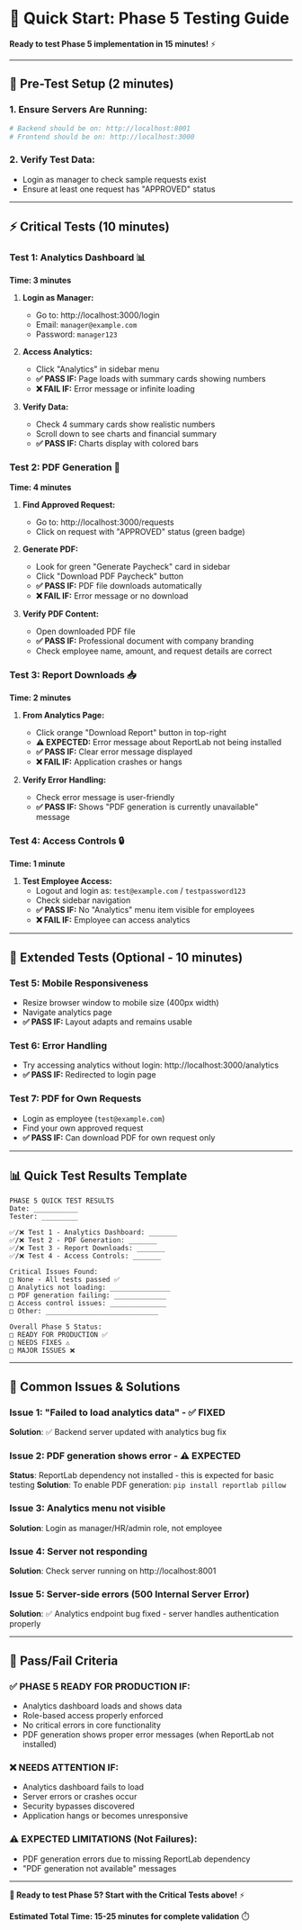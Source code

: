 # 🚀 **Quick Start: Phase 5 Testing Guide**

**Ready to test Phase 5 implementation in 15 minutes!** ⚡

---

## 🔧 **Pre-Test Setup (2 minutes)**

### **1. Ensure Servers Are Running:**
```bash
# Backend should be on: http://localhost:8001
# Frontend should be on: http://localhost:3000
```

### **2. Verify Test Data:**
- Login as manager to check sample requests exist
- Ensure at least one request has "APPROVED" status

---

## ⚡ **Critical Tests (10 minutes)**

### **Test 1: Analytics Dashboard** 📊
**Time: 3 minutes**

1. **Login as Manager:**
   - Go to: http://localhost:3000/login
   - Email: `manager@example.com`
   - Password: `manager123`

2. **Access Analytics:**
   - Click "Analytics" in sidebar menu
   - **✅ PASS IF:** Page loads with summary cards showing numbers
   - **❌ FAIL IF:** Error message or infinite loading

3. **Verify Data:**
   - Check 4 summary cards show realistic numbers
   - Scroll down to see charts and financial summary
   - **✅ PASS IF:** Charts display with colored bars

### **Test 2: PDF Generation** 📄
**Time: 4 minutes**

1. **Find Approved Request:**
   - Go to: http://localhost:3000/requests
   - Click on request with "APPROVED" status (green badge)

2. **Generate PDF:**
   - Look for green "Generate Paycheck" card in sidebar
   - Click "Download PDF Paycheck" button
   - **✅ PASS IF:** PDF file downloads automatically
   - **❌ FAIL IF:** Error message or no download

3. **Verify PDF Content:**
   - Open downloaded PDF file
   - **✅ PASS IF:** Professional document with company branding
   - Check employee name, amount, and request details are correct

### **Test 3: Report Downloads** 📥
**Time: 2 minutes**

1. **From Analytics Page:**
   - Click orange "Download Report" button in top-right
   - **⚠️ EXPECTED:** Error message about ReportLab not being installed
   - **✅ PASS IF:** Clear error message displayed
   - **❌ FAIL IF:** Application crashes or hangs

2. **Verify Error Handling:**
   - Check error message is user-friendly
   - **✅ PASS IF:** Shows "PDF generation is currently unavailable" message

### **Test 4: Access Controls** 🔒
**Time: 1 minute**

1. **Test Employee Access:**
   - Logout and login as: `test@example.com` / `testpassword123`
   - Check sidebar navigation
   - **✅ PASS IF:** No "Analytics" menu item visible for employees
   - **❌ FAIL IF:** Employee can access analytics

---

## 🧪 **Extended Tests (Optional - 10 minutes)**

### **Test 5: Mobile Responsiveness**
- Resize browser window to mobile size (400px width)
- Navigate analytics page
- **✅ PASS IF:** Layout adapts and remains usable

### **Test 6: Error Handling**
- Try accessing analytics without login: http://localhost:3000/analytics
- **✅ PASS IF:** Redirected to login page

### **Test 7: PDF for Own Requests**
- Login as employee (`test@example.com`)
- Find your own approved request
- **✅ PASS IF:** Can download PDF for own request only

---

## 📊 **Quick Test Results Template**

```
PHASE 5 QUICK TEST RESULTS
Date: ___________
Tester: _________

✅/❌ Test 1 - Analytics Dashboard: _______
✅/❌ Test 2 - PDF Generation: _______
✅/❌ Test 3 - Report Downloads: _______
✅/❌ Test 4 - Access Controls: _______

Critical Issues Found:
□ None - All tests passed ✅
□ Analytics not loading: _______________
□ PDF generation failing: _____________
□ Access control issues: ______________
□ Other: ____________________________

Overall Phase 5 Status: 
□ READY FOR PRODUCTION ✅
□ NEEDS FIXES ⚠️
□ MAJOR ISSUES ❌
```

---

## 🚨 **Common Issues & Solutions**

### **Issue 1: "Failed to load analytics data" - ✅ FIXED**
**Solution**: ✅ Backend server updated with analytics bug fix

### **Issue 2: PDF generation shows error - ⚠️ EXPECTED**
**Status**: ReportLab dependency not installed - this is expected for basic testing
**Solution**: To enable PDF generation: `pip install reportlab pillow`

### **Issue 3: Analytics menu not visible**
**Solution**: Login as manager/HR/admin role, not employee

### **Issue 4: Server not responding**
**Solution**: Check server running on http://localhost:8001

### **Issue 5: Server-side errors (500 Internal Server Error)**
**Solution**: ✅ Analytics endpoint bug fixed - server handles authentication properly

---

## 🎯 **Pass/Fail Criteria**

### **✅ PHASE 5 READY FOR PRODUCTION IF:**
- Analytics dashboard loads and shows data
- Role-based access properly enforced  
- No critical errors in core functionality
- PDF generation shows proper error messages (when ReportLab not installed)

### **❌ NEEDS ATTENTION IF:**
- Analytics dashboard fails to load
- Server errors or crashes occur
- Security bypasses discovered
- Application hangs or becomes unresponsive

### **⚠️ EXPECTED LIMITATIONS (Not Failures):**
- PDF generation errors due to missing ReportLab dependency
- "PDF generation not available" messages

---

**🚀 Ready to test Phase 5? Start with the Critical Tests above!** ⚡

**Estimated Total Time: 15-25 minutes for complete validation** ⏱️